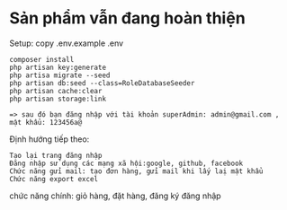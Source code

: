 <h1>Sản phẩm vẫn đang hoàn thiện  </h1>
Setup:
    copy .env.example .env

    composer install
    php artisan key:generate
    php artisa migrate --seed
    php artisan db:seed --class=RoleDatabaseSeeder
    php artisan cache:clear
    php artisan storage:link
    
    => sau đó bạn đăng nhập với tài khoản superAdmin: admin@gmail.com , mật khẩu: 123456a@
    

Định hướng tiếp theo: 

    Tạo lại trang đăng nhập 
    Đăng nhập sử dụng các mạng xã hội:google, github, facebook
    Chức năng gửi mail: tạo đơn hàng, gửi mail khi lấy laị mật khẩu 
    Chức năng export excel 
    
chức năng chính: giỏ hàng, đặt hàng, đăng ký đăng nhập 
